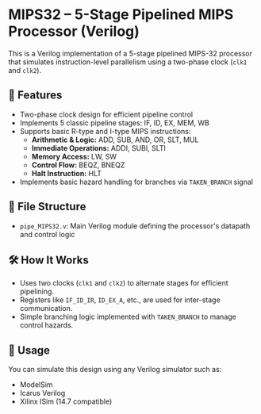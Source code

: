 # MIPS32 – 5-Stage Pipelined MIPS Processor (Verilog)

This is a Verilog implementation of a 5-stage pipelined MIPS-32 processor that simulates instruction-level parallelism using a two-phase clock (`clk1` and `clk2`).

## 📌 Features
- Two-phase clock design for efficient pipeline control
- Implements 5 classic pipeline stages: IF, ID, EX, MEM, WB
- Supports basic R-type and I-type MIPS instructions:
  - **Arithmetic & Logic:** ADD, SUB, AND, OR, SLT, MUL
  - **Immediate Operations:** ADDI, SUBI, SLTI
  - **Memory Access:** LW, SW
  - **Control Flow:** BEQZ, BNEQZ
  - **Halt Instruction:** HLT
- Implements basic hazard handling for branches via `TAKEN_BRANCH` signal

## 📂 File Structure
- `pipe_MIPS32.v`: Main Verilog module defining the processor's datapath and control logic

## 🛠️ How It Works
- Uses two clocks (`clk1` and `clk2`) to alternate stages for efficient pipelining.
- Registers like `IF_ID_IR`, `ID_EX_A`, etc., are used for inter-stage communication.
- Simple branching logic implemented with `TAKEN_BRANCH` to manage control hazards.

## 🚀 Usage
You can simulate this design using any Verilog simulator such as:
- ModelSim
- Icarus Verilog
- Xilinx ISim (14.7 compatible)

